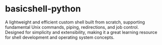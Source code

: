 # basicshell-python
A lightweight and efficient custom shell built from scratch, supporting fundamental Unix commands, piping, redirections, and job control. Designed for simplicity and extensibility, making it a great learning resource for shell development and operating system concepts.
